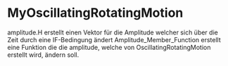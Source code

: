 # MyOscillatingRotatingMotion
 amplitude.H erstellt einen Vektor für die Amplitude welcher sich über die Zeit durch eine IF-Bedingung ändert
 Amplitude_Member_Function erstellt eine Funktion die die amplitude, welche von OscillatingRotatingMotion erstellt wird, ändern soll. 

